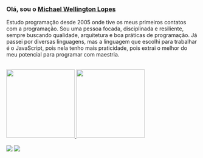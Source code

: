 ### Olá, sou o [Michael Wellington Lopes](https://www.linkedin.com/in/michael-wellington-lopes/)

Estudo programação desde 2005 onde tive os meus primeiros contatos com a programação. Sou uma pessoa focada, disciplinada e resiliente, sempre buscando qualidade, arquitetura e boa práticas de programação. Já passei por diversas linguagens, mas a linguagem que escolhi para trabalhar é o JavaScript, pois nela tenho mais praticidade, pois extrai o melhor do meu potencial para programar com maestria. 


<br/>

 <div>
  <a href="https://github.com/michaelwell23">
  <img height="180em" src="https://github-readme-stats.vercel.app/api?username=michaelwell23&show_icons=true&theme=dracula&include_all_commits=true&count_private=true"/>
  <img height="180em" src="https://github-readme-stats.vercel.app/api/top-langs/?username=michaelwell23&layout=compact&langs_count=7&theme=dracula"/>
</div>
 <br/>
<div>
  <a href="https://portfoliomichaelwell.netlify.app/" target="_blank"><img src="https://img.shields.io/badge/-Portfólio-FF4040?style=for-the-badge&logo=appveyor&logoColor=white" target="_blank"></a> 
  <a href="https://www.linkedin.com/in/michael-wellington-lopes/" target="_blank"><img src="https://img.shields.io/badge/-LinkedIn-%230077B5?style=for-the-badge&logo=linkedin&logoColor=white" target="_blank"></a> 
</div>
<br/>
